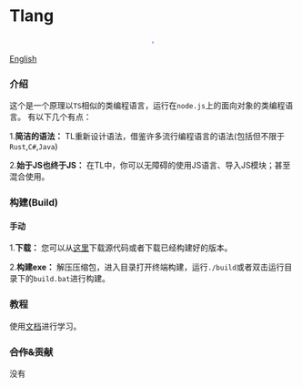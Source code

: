 # Tlang
<div style="width: 1%; margin: auto;"> 
  <img src="./md/logo.png">
</div>

[English](./md/en.md)

### 介绍
这个是一个原理以`TS`相似的类编程语言，运行在`node.js`上的面向对象的类编程语言。
有以下几个有点：

1.**简洁的语法：** TL重新设计语法，借鉴许多流行编程语言的语法(包括但不限于`Rust`,`C#`,`Java`)
 
2.**始于JS也终于JS：** 在TL中，你可以无障碍的使用JS语言、导入JS模块；甚至混合使用。

### 构建(Build)
#### 手动
1.**下载：** 您可以从[这里](https://github.com/Naib-me/Tlang/releases)下载源代码或者下载已经构建好的版本。

2.**构建exe：** 解压压缩包，进入目录打开终端构建，运行`./build`或者双击运行目录下的`build.bat`进行构建。

### 教程
使用[文档](./md/L/cn/index.md)进行学习。

### ~~合作&贡献~~
没有
